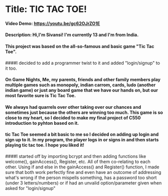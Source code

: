 # Title: TIC TAC TOE!
#### Video Demo: https://youtu.be/gc62OJrZO1E
#### Description: Hi,I'm Sivansi! I'm currently 13 and I'm from India. 

#### This project was based on the all-so-famous and basic game "Tic Tac Toe". 

####I decided to add a programmer twist to it and added "login/signup" to it too. 

#### On Game Nights, Me, my parents, friends and other family members play multiple games such as monopoly, indian carrom, cards, ludo (another indian game) or just any board game that we have our hands on, but our most favorite sure is Tic Tac Toe.

#### We always had quarrels over other taking over our chances and sometimes just because the others are winning too much. This game is so close to my heart, so I decided to make my final project of C550 introduction to pyhton based on it.

#### tic Tac Toe seemed a bit basic to me so I decided on adding up login and sign up to it. In my program, the player logs in or signs in and then starts playing tic tac toe. I hope you liked it!

####I started off by importing bcrypt and then adding functions like welcome(), gainAccess(), Register, etc. All of them co-relating to each other. Using if and else in the gainAccess() and Register() function, I made sure that both work perfectly fine and even have an outcome of addressing what's wrong if the person mispells something, has a password too short (under 3 letters/numbers) or if had an unvalid option/parameter given when asked for "login/signup"
